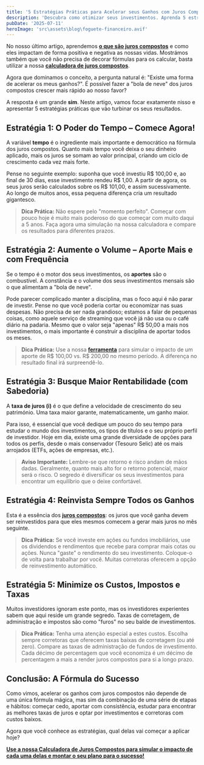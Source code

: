 ```yaml
---
title: '5 Estratégias Práticas para Acelerar seus Ganhos com Juros Compostos'
description: 'Descubra como otimizar seus investimentos. Aprenda 5 estratégias sobre tempo, aportes, rentabilidade e custos para fazer o poder dos juros compostos trabalhar mais rápido para você.'
pubDate: '2025-07-11'
heroImage: 'src\assets\blog\foguete-financeiro.avif'
---
```


No nosso último artigo, aprendemos [**o que são juros compostos**](https://investilize.com.br/blog/o-que-sao-juros-compostos/) e como eles impactam de forma positiva e negativa as nossas vidas. Mostrámos também que você não precisa de decorar fórmulas para os calcular, basta utilizar a nossa [**calculadora de juros compostos**](https://investilize.com.br/ferramentas/juros-compostos/).

Agora que dominamos o conceito, a pergunta natural é: "Existe uma forma de acelerar os meus ganhos?". É possível fazer a "bola de neve" dos juros compostos crescer mais rápido ao nosso favor?

A resposta é um grande **sim**. Neste artigo, vamos focar exatamente nisso e apresentar 5 estratégias práticas que vão turbinar os seus resultados.

## Estratégia 1: O Poder do Tempo – Comece Agora!

A variável **tempo** é o ingrediente mais importante e democrático na fórmula dos juros compostos. Quanto mais tempo você deixa o seu dinheiro aplicado, mais os juros se somam ao valor principal, criando um ciclo de crescimento cada vez mais forte.

Pense no seguinte exemplo: suponha que você investiu R$ 100,00 e, ao final de 30 dias, esse investimento rendeu R$ 1,00. A partir de agora, os seus juros serão calculados sobre os R$ 101,00, e assim sucessivamente. Ao longo de muitos anos, essa pequena diferença cria um resultado gigantesco.

> **Dica Prática:** Não espere pelo "momento perfeito". Começar com pouco hoje é muito mais poderoso do que começar com muito daqui a 5 anos. Faça agora uma simulação na nossa calculadora e compare os resultados para diferentes prazos.

## Estratégia 2: Aumente o Volume – Aporte Mais e com Frequência

Se o tempo é o motor dos seus investimentos, os **aportes** são o combustível. A constância e o volume dos seus investimentos mensais são o que alimentam a "bola de neve".

Pode parecer complicado manter a disciplina, mas o foco aqui é não parar de investir. Pense no que você poderia cortar ou economizar nas suas despesas. Não precisa de ser nada grandioso; estamos a falar de pequenas coisas, como aquele serviço de streaming que você já não usa ou o café diário na padaria. Mesmo que o valor seja "apenas" R$ 50,00 a mais nos investimentos, o mais importante é construir a disciplina de aportar todos os meses.

> **Dica Prática:** Use a nossa [**ferramenta**](https://investilize.com.br/ferramentas/juros-compostos/) para simular o impacto de um aporte de R$ 100,00 vs. R$ 200,00 no mesmo período. A diferença no resultado final irá surpreendê-lo.

## Estratégia 3: Busque Maior Rentabilidade (com Sabedoria)

A **taxa de juros (i)** é o que define a velocidade de crescimento do seu património. Uma taxa maior garante, matematicamente, um ganho maior.

Para isso, é essencial que você dedique um pouco do seu tempo para estudar o mundo dos investimentos, os tipos de títulos e o seu próprio perfil de investidor. Hoje em dia, existe uma grande diversidade de opções para todos os perfis, desde o mais conservador (Tesouro Selic) até os mais arrojados (ETFs, ações de empresas, etc.).

> **Aviso Importante:** Lembre-se que retorno e risco andam de mãos dadas. Geralmente, quanto mais alto for o retorno potencial, maior será o risco. O segredo é diversificar os seus investimentos para encontrar um equilíbrio que o deixe confortável.

## Estratégia 4: Reinvista Sempre Todos os Ganhos

Esta é a essência dos [**juros compostos**](https://investilize.com.br/blog/o-que-sao-juros-compostos/): os juros que você ganha devem ser reinvestidos para que eles mesmos comecem a gerar mais juros no mês seguinte.

> **Dica Prática:** Se você investe em ações ou fundos imobiliários, use os dividendos e rendimentos que recebe para comprar mais cotas ou ações. Nunca "gaste" o rendimento do seu investimento. Coloque-o de volta para trabalhar por você. Muitas corretoras oferecem a opção de reinvestimento automático.

## Estratégia 5: Minimize os Custos, Impostos e Taxas

Muitos investidores ignoram este ponto, mas os investidores experientes sabem que aqui reside um grande segredo. Taxas de corretagem, de administração e impostos são como "furos" no seu balde de investimentos.

> **Dica Prática:** Tenha uma atenção especial a estes custos. Escolha sempre corretoras que oferecem taxas baixas de corretagem (ou até zero). Compare as taxas de administração de fundos de investimento. Cada décimo de percentagem que você economiza é um décimo de percentagem a mais a render juros compostos para si a longo prazo.

## Conclusão: A Fórmula do Sucesso

Como vimos, acelerar os ganhos com juros compostos não depende de uma única fórmula mágica, mas sim da combinação de uma série de etapas e hábitos: começar cedo, aportar com consistência, estudar para encontrar as melhores taxas de juros e optar por investimentos e corretoras com custos baixos.

Agora que você conhece as estratégias, qual delas vai começar a aplicar hoje?

**[Use a nossa Calculadora de Juros Compostos para simular o impacto de cada uma delas e montar o seu plano para o sucesso!](/ferramentas/juros-compostos/)**